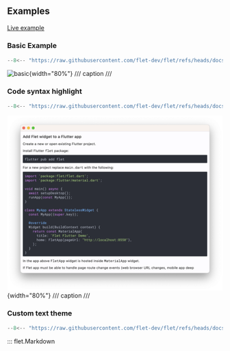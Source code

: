 ## Examples

[Live example](https://flet-controls-gallery.fly.dev/displays/markdown)

### Basic Example

```python
--8<-- "https://raw.githubusercontent.com/flet-dev/flet/refs/heads/docs/sdk/python/examples/python/controls/markdown/basic.py"
```

![basic](https://raw.githubusercontent.com/flet-dev/flet/docs/sdk/python/examples/python/controls/markdown/media/basic.png){width="80%"}
/// caption
///

### Code syntax highlight

```python
--8<-- "https://raw.githubusercontent.com/flet-dev/flet/refs/heads/docs/sdk/python/examples/python/controls/markdown/code-syntax-highlight.py"
```

![code-syntax-highlight](https://raw.githubusercontent.com/flet-dev/flet/docs/sdk/python/examples/python/controls/markdown/media/code-syntax-highlight.png){width="80%"}
/// caption
///

### Custom text theme

```python
--8<-- "https://raw.githubusercontent.com/flet-dev/flet/refs/heads/docs/sdk/python/examples/python/controls/markdown/custom-text-theme.py"
```

::: flet.Markdown
